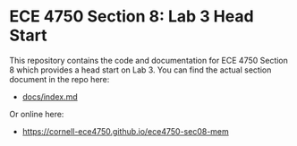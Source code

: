 
ECE 4750 Section 8: Lab 3 Head Start
==========================================================================

This repository contains the code and documentation for ECE 4750 Section
8 which provides a head start on Lab 3. You can find the actual section
document in the repo here:

 - [docs/index.md](docs/index.md)

Or online here:

 - https://cornell-ece4750.github.io/ece4750-sec08-mem

